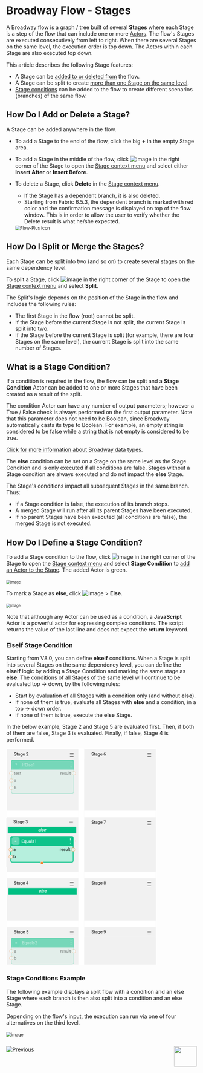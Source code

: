 # Broadway Flow - Stages

A Broadway flow is a graph / tree built of several **Stages** where each Stage is a step of the flow that can include one or more [Actors](03_broadway_actor.md). The flow's Stages are executed consecutively from left to right. When there are several Stages on the same level, the execution order is top down. The Actors within each Stage are also executed top down.

This article describes the following Stage features:

- A Stage can be [added to or deleted from](19_broadway_flow_stages.md#how-do-i-add-or-delete-a-stage) the flow.
- A Stage can be split to create [more than one Stage on the same level](19_broadway_flow_stages.md#how-do-i-split-or-merge-the-stages).
- [Stage conditions](19_broadway_flow_stages.md#what-is-a-stage-condition) can be added to the flow to create different scenarios (branches) of the same flow.  

## How Do I Add or Delete a Stage?

A Stage can be added anywhere in the flow.

- To add a Stage to the end of the flow, click the big **+** in the empty Stage area.

- To add a Stage in the middle of the flow, click ![image](images/99_19_dots.PNG) in the right corner of the Stage to open the [Stage context menu](18_broadway_flow_window.md#stage-context-menu) and select either **Insert After** or **Insert Before**.

- To delete a Stage, click **Delete** in the [Stage context menu](18_broadway_flow_window.md#stage-context-menu). 

  - If the Stage has a dependent branch, it is also deleted.
  - Starting from Fabric 6.5.3, the dependent branch is marked with red color and the confirmation message is displayed on top of the flow window. This is in order to allow the user to verify whether the Delete result is what he/she expected.

  <img src="images/99_19_delete_branch.PNG" alt="Flow-Plus Icon" style="zoom:80%;" />

## How Do I Split or Merge the Stages?

Each Stage can be split into two (and so on) to create several stages on the same dependency level.

To split a Stage, click ![image](images/99_19_dots.PNG) in the right corner of the Stage to open the [Stage context menu](18_broadway_flow_window.md#stage-context-menu) and select **Split**.

The Split's logic depends on the position of the Stage in the flow and includes the following rules:
- The first Stage in the flow (root) cannot be split.
- If the Stage before the current Stage is not split, the current Stage is split into two.
- If the Stage before the current Stage is split (for example, there are four Stages on the same level), the current Stage is split into the same number of Stages.

## What is a Stage Condition?

If a condition is required in the flow, the flow can be split and a **Stage Condition** Actor can be added to one or more Stages that have been created as a result of the split.

The condition Actor can have any number of output parameters; however a True / False check is always performed on the first output parameter. Note that this parameter does not need to be Boolean, since Broadway automatically casts its type to Boolean. For example, an empty string is considered to be false while a string that is not empty is considered to be true.

[Click for more information about Broadway data types](05_data_types.md).

The **else** condition can be set on a Stage on the same level as the Stage Condition and is only executed if all conditions are false. Stages without a Stage condition are always executed and do not impact the **else** Stage.

The Stage's conditions impact all subsequent Stages in the same branch. Thus:
-  If a Stage condition is false, the execution of its branch stops.
-  A merged Stage will run after all its parent Stages have been executed.
-  If no parent Stages have been executed (all conditions are false), the merged Stage is not executed.

## How Do I Define a Stage Condition?

To add a Stage condition to the flow, click ![image](images/99_19_dots.PNG) in the right corner of the Stage to open the [Stage context menu](18_broadway_flow_window.md#stage-context-menu) and select **Stage Condition** to [add an Actor to the Stage](03_broadway_actor.md#how-do-i-add-actor-to-stage). The added Actor is green.

<img src="images/99_19_condition.PNG" alt="image" style="zoom: 67%;" />

To mark a Stage as **else**, click ![image](images/99_19_dots.PNG) > **Else**.

<img src="images/99_19_else.PNG" alt="image" style="zoom: 67%;" />

Note that although any Actor can be used as a condition, a **JavaScript** Actor is a powerful actor for expressing complex conditions. The script returns the value of the last line and does not expect the **return** keyword.

### Elseif Stage Condition

Starting from V8.0, you can define **elseif** conditions. When a Stage is split into several Stages on the same dependency level, you can define the **elseif** logic by adding a Stage Condition and marking the same stage as **else**. The conditions of all Stages of the same level will continue to be evaluated top -> down, by the following rules:

* Start by evaluation of all Stages with a condition only (and without **else**).
* If none of them is true, evaluate all Stages with **else** and a condition, in a top -> down order.
* If none of them is true, execute the **else** Stage.

In the below example, Stage 2 and Stage 5 are evaluated first. Then, if both of them are false, Stage 3 is evaluated.  Finally, if false, Stage 4 is performed.

<img src="images/99_19_cond_elseif.png" alt="image" style="zoom:80%;" />

### Stage Conditions Example

The following example displays a split flow with a condition and an else Stage where each branch is then also split into a condition and an else Stage.

Depending on the flow's input, the execution can run via one of four alternatives on the third level.

<img src="images/99_19_cond_example_2.png" alt="image" style="zoom:80%;" />

### 

[![Previous](/articles/images/Previous.png)](18_broadway_flow_window.md)[<img align="right" width="60" height="54" src="/articles/images/Next.png">](21_iterations.md)
